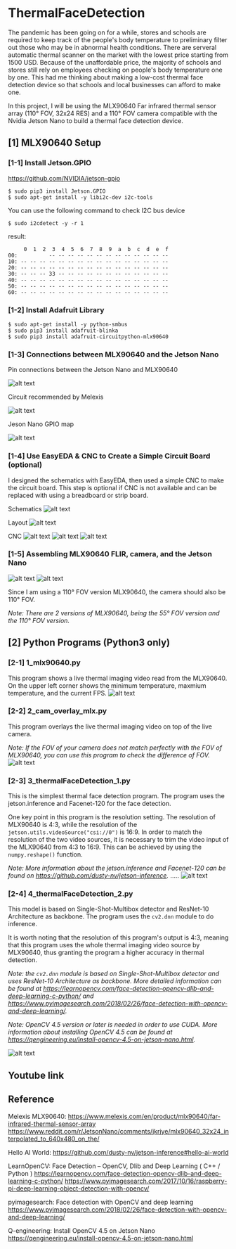 # ThermalFaceDetection
The pandemic has been going on for a while, stores and schools are required to keep track of the people's body temperature to preliminary filter out those who may be in abnormal health conditions. There are serveral automatic thermal scanner on the market with the lowest price starting from 1500 USD. Because of the unaffordable price, the majority of schools and stores still rely on employees checking on people's body temperature one by one. This had me thinking about making a low-cost thermal face detection device so that schools and local businesses can afford to make one.

In this project, I will be using the MLX90640 Far infrared thermal sensor array (110° FOV, 32x24 RES) and a 110° FOV camera compatible with the Nvidia Jetson Nano to build a thermal face detection device.

## [1] MLX90640 Setup

### [1-1] Install Jetson.GPIO
https://github.com/NVIDIA/jetson-gpio
```
$ sudo pip3 install Jetson.GPIO
$ sudo apt-get install -y libi2c-dev i2c-tools
```
You can use the following command to check I2C bus device
```
$ sudo i2cdetect -y -r 1
```
result:
```
     0  1  2  3  4  5  6  7  8  9  a  b  c  d  e  f
00:          -- -- -- -- -- -- -- -- -- -- -- -- -- 
10: -- -- -- -- -- -- -- -- -- -- -- -- -- -- -- -- 
20: -- -- -- -- -- -- -- -- -- -- -- -- -- -- -- -- 
30: -- -- -- 33 -- -- -- -- -- -- -- -- -- -- -- -- 
40: -- -- -- -- -- -- -- -- -- -- -- -- -- -- -- -- 
50: -- -- -- -- -- -- -- -- -- -- -- -- -- -- -- -- 
60: -- -- -- -- -- -- -- -- -- -- -- -- -- -- -- -- 
```

### [1-2] Install Adafruit Library
```
$ sudo apt-get install -y python-smbus
$ sudo pip3 install adafruit-blinka
$ sudo pip3 install adafruit-circuitpython-mlx90640
```

### [1-3] Connections between MLX90640 and the Jetson Nano

Pin connections between the Jetson Nano and MLX90640

![alt text](https://github.com/xyth0rn/ThermalFaceDetection/blob/main/nano_mlx.png)

Circuit recommended by Melexis

![alt text](https://github.com/xyth0rn/ThermalFaceDetection/blob/main/mlx90640_cir.png)

Jeson Nano GPIO map

![alt text](https://github.com/xyth0rn/ThermalFaceDetection/blob/main/Jetson_Nano_GPIO.png)

### [1-4] Use EasyEDA & CNC to Create a Simple Circuit Board (optional)
I designed the schematics with EasyEDA, then used a simple CNC to make the circuit board.
This step is optional if CNC is not available and can be replaced with using a breadboard or strip board.

Schematics
![alt text](https://github.com/xyth0rn/ThermalFaceDetection/blob/main/mlx90640_sch.png)

Layout
![alt text](https://github.com/xyth0rn/ThermalFaceDetection/blob/main/mlx90640_lay.png)

CNC
![alt text](https://github.com/xyth0rn/ThermalFaceDetection/blob/main/pcb_1.jpeg)
![alt text](https://github.com/xyth0rn/ThermalFaceDetection/blob/main/pcb_2.jpeg)
![alt text](https://github.com/xyth0rn/ThermalFaceDetection/blob/main/pcb_3.jpeg)

### [1-5] Assembling MLX90640 FLIR, camera, and the Jetson Nano
![alt text](https://github.com/xyth0rn/ThermalFaceDetection/blob/main/pcb_4.jpeg)
![alt text](https://github.com/xyth0rn/ThermalFaceDetection/blob/main/pcb_5.jpeg)

Since I am using a 110° FOV version MLX90640, the camera should also be 110° FOV.

*Note: There are 2 versions of MLX90640, being the 55° FOV version and the 110° FOV version.*

## [2] Python Programs (Python3 only)

### [2-1] 1_mlx90640.py
This program shows a live thermal imaging video read from the MLX90640.
On the upper left corner shows the minimum temperature, maxmium temperature, and the current FPS.
![alt text]()

### [2-2] 2_cam_overlay_mlx.py
This program overlays the live thermal imaging video on top of the live camera.

*Note: If the FOV of your camera does not match perfectly with the FOV of MLX90640, you can use this program to check the difference of FOV.*
![alt text]()

### [2-3] 3_thermalFaceDetection_1.py
This is the simplest thermal face detection program. The program uses the jetson.inference and Facenet-120 for the face detection.

One key point in this program is the resolution setting. The resolution of MLX90640 is 4:3, while the resolution of the `jetson.utils.videoSource("csi://0")` is 16:9. In order to match the resolution of the two video sources, it is necessary to trim the video input of the MLX90640 from 4:3 to 16:9. This can be achieved by using the `numpy.reshape()` function.

*Note: More information about the jetson.inference and Facenet-120 can be found on https://github.com/dusty-nv/jetson-inference.*
.....
![alt text]()

### [2-4] 4_thermalFaceDetection_2.py
This model is based on Single-Shot-Multibox detector and ResNet-10 Architecture as backbone. The program uses the `cv2.dnn` module to do inference.

It is worth noting that the resolution of this program's output is 4:3, meaning that this program uses the whole thermal imaging video source by MLX90640, thus granting the program a higher accuracy in thermal detection. 

*Note: the `cv2.dnn` module is based on Single-Shot-Multibox detector and uses ResNet-10 Architecture as backbone. More detailed information can be found at https://learnopencv.com/face-detection-opencv-dlib-and-deep-learning-c-python/ and https://www.pyimagesearch.com/2018/02/26/face-detection-with-opencv-and-deep-learning/.*

*Note: OpenCV 4.5 version or later is needed in order to use CUDA. More information about installing OpenCV 4.5 can be found at https://qengineering.eu/install-opencv-4.5-on-jetson-nano.html.*


![alt text]()

## Youtube link

## Reference
Melexis MLX90640:
https://www.melexis.com/en/product/mlx90640/far-infrared-thermal-sensor-array
https://www.reddit.com/r/JetsonNano/comments/jkrjye/mlx90640_32x24_interpolated_to_640x480_on_the/

Hello AI World: 
https://github.com/dusty-nv/jetson-inference#hello-ai-world

LearnOpenCV: Face Detection – OpenCV, Dlib and Deep Learning ( C++ / Python )
https://learnopencv.com/face-detection-opencv-dlib-and-deep-learning-c-python/
https://www.pyimagesearch.com/2017/10/16/raspberry-pi-deep-learning-object-detection-with-opencv/

pyimagesearch: Face detection with OpenCV and deep learning
https://www.pyimagesearch.com/2018/02/26/face-detection-with-opencv-and-deep-learning/

Q-engineering: Install OpenCV 4.5 on Jetson Nano
https://qengineering.eu/install-opencv-4.5-on-jetson-nano.html

